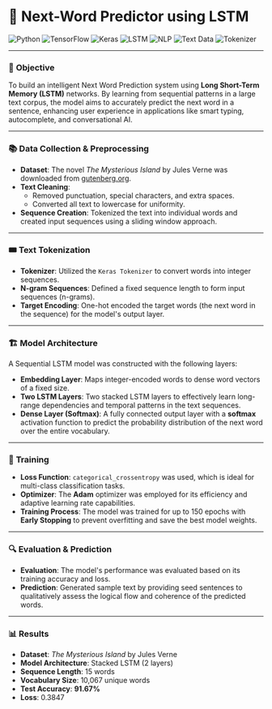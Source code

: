 # 🧠 Next-Word Predictor using LSTM
![Python](https://img.shields.io/badge/Python-3.13.5-blue?logo=python)
![TensorFlow](https://img.shields.io/badge/TensorFlow-2.12.0-orange?logo=tensorflow)
![Keras](https://img.shields.io/badge/Keras-Sequential%20Model-red?logo=keras)
![LSTM](https://img.shields.io/badge/Model-LSTM-brightgreen)
![NLP](https://img.shields.io/badge/Task-Next%20Word%20Prediction-purple)
![Text Data](https://img.shields.io/badge/Data-Gutenberg.org-blue)
![Tokenizer](https://img.shields.io/badge/Tokenizer-Keras-yellow)

---

### 🎯 **Objective**
To build an intelligent Next Word Prediction system using **Long Short-Term Memory (LSTM)** networks. By learning from sequential patterns in a large text corpus, the model aims to accurately predict the next word in a sentence, enhancing user experience in applications like smart typing, autocomplete, and conversational AI.

---

### 📚 **Data Collection & Preprocessing**
* **Dataset**: The novel *The Mysterious Island* by Jules Verne was downloaded from [gutenberg.org](https://www.gutenberg.org/).
* **Text Cleaning**:
    * Removed punctuation, special characters, and extra spaces.
    * Converted all text to lowercase for uniformity.
* **Sequence Creation**: Tokenized the text into individual words and created input sequences using a sliding window approach.

---

### 🎟️ **Text Tokenization**
* **Tokenizer**: Utilized the `Keras Tokenizer` to convert words into integer sequences.
* **N-gram Sequences**: Defined a fixed sequence length to form input sequences (n-grams).
* **Target Encoding**: One-hot encoded the target words (the next word in the sequence) for the model's output layer.

---

### 🏗️ **Model Architecture**
A Sequential LSTM model was constructed with the following layers:
* **Embedding Layer**: Maps integer-encoded words to dense word vectors of a fixed size.
* **Two LSTM Layers**: Two stacked LSTM layers to effectively learn long-range dependencies and temporal patterns in the text sequences.
* **Dense Layer (Softmax)**: A fully connected output layer with a **softmax** activation function to predict the probability distribution of the next word over the entire vocabulary.

---

### 💪 **Training**
* **Loss Function**: `categorical_crossentropy` was used, which is ideal for multi-class classification tasks.
* **Optimizer**: The **Adam** optimizer was employed for its efficiency and adaptive learning rate capabilities.
* **Training Process**: The model was trained for up to 150 epochs with **Early Stopping** to prevent overfitting and save the best model weights.

---

### 🔍 **Evaluation & Prediction**
* **Evaluation**: The model's performance was evaluated based on its training accuracy and loss.
* **Prediction**: Generated sample text by providing seed sentences to qualitatively assess the logical flow and coherence of the predicted words.

---

### 📊 **Results**
* **Dataset**: *The Mysterious Island* by Jules Verne
* **Model Architecture**: Stacked LSTM (2 layers)
* **Sequence Length**: 15 words
* **Vocabulary Size**: 10,067 unique words
* **Test Accuracy**: **91.67%**
* **Loss**: 0.3847
